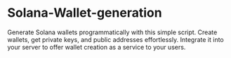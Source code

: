 # Solana-Wallet-generation
Generate Solana wallets programmatically with this simple script. Create wallets, get private keys, and public addresses effortlessly. Integrate it into your server to offer wallet creation as a service to your users.
